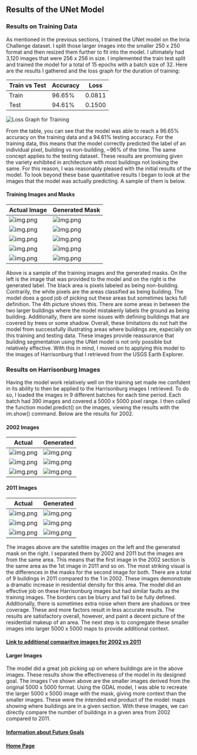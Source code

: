 ## Results of the UNet Model
### Results on Training Data
As mentioned in the previous sections, I trained the UNet model on the Inria Challenge dataset. I split those larger images into the smaller 250 x 250 format and then resized them further to fit into the model. I ultimately had 3,120 images that were 256 x 256 in size. I implemented the train test split and trained the model for a total of 15 epochs with a batch size of 32. Here are the results I gathered and the loss graph for the duration of training:

| Train vs Test | Accuracy | Loss | 
| ------------- | -------- | ---- |
| Train | 96.65% | 0.0811 |
| Test | 94.61% | 0.1500 |

![Loss Graph for Training](loss_graph.png)

From the table, you can see that the model was able to reach a 96.65% accuracy on the training data and a 94.61% testing accuracy. For the training data, this means that the model correctly predicted the label of an individual pixel, building vs non-building, ~96% of the time. The same concept applies to the testing dataset. These results are promising given the variety exhibited in architecture with most buildings not looking the same. For this reason, I was reasonably pleased with the initial results of the model. To look beyond these base quantitative results I began to look at the images that the model was actually predicting. A sample of them is below.

#### Training Images and Masks

| Actual Image | Generated Mask | 
| ------------ | -------------- | 
| ![img.png](16_train_actual.png) | ![img.png](16_test_gen.png)|
| ![img.png](921_train_actual.png) | ![img.png](921_test_gen.png) |
| ![img.png](630_train_actual.png) | ![img.png](630_test_gen.png) |
| ![img.png](520_train_actual.png) | ![img.png](520_test_gen.png) | 
| ![img.png](410_train_actual.png) | ![img.png](410_test_gen.png) |

Above is a sample of the training images and the generated masks. On the left is the image that was provided to the model and on the right is the generated label. The black area is pixels labeled as being non-building. Contrarily, the white pixels are the areas classified as being building. The model does a good job of picking out these areas but sometimes lacks full definition. The 4th picture shows this. There are some areas in between the two larger buildings where the model mistakenly labels the ground as being building. Additionally, there are some issues with defining buildings that are covered by trees or some shadow. Overall, these limitations do not halt the model from successfully illustrating areas where buildings are, especially on this training and testing data. These images provide reassurance that building segmentation using the UNet model is not only possible but relatively effective. With this in mind, I moved on to applying this model to the images of Harrisonburg that I retrieved from the USGS Earth Explorer. 
### Results on Harrisonburg Images
Having the model work relatively well on the training set made me confident in its ability to then be applied to the Harrisonburg images I retrieved. To do so, I loaded the images in 9 different batches for each time period. Each batch had 390 images and covered a 5000 x 5000 pixel range. I then called the function model.predict() on the images, viewing the results with the im.show() command. Below are the results for 2002.

#### 2002 Images

| Actual | Generated |
| ------ | --------- | 
| ![img.png](512_25_02_actual.png) | ![img.png](512_25_02_gen.png) |
| ![img.png](07_37_actual.png) | ![img.png](07_37_gen.png) |
| ![img.png](07_36_actual.png) | ![img.png](07_36_gen.png) |

#### 2011 Images 

| Actual | Generated |
| ------ | --------- | 
| ![img.png](11_25_actual.png) | ![img.png](11_25_gen.png) | 
| ![img.png](11_37_actual.png) | ![img.png](11_37_gen.png) |
| ![img.png](11_36_actual.png) | ![img.png](11_36_gen.png) | 


The images above are the satellite images on the left and the generated mask on the right. I separated them by 2002 and 2011 but the images are from the same area. This means that the first image in the 2002 section is the same area as the 1st image in 2011 and so on. The most striking visual is the differences in the masks for the second image for both. There are a total of 9 buildings in 2011 compared to the 1 in 2002. These images demonstrate a dramatic increase in residential density for this area. The model did an effective job on these Harrisonburg images but had similar faults as the training images. The borders can be blurry and fail to be fully defined. Additionally, there is sometimes extra noise when there are shadows or tree coverage. These and more factors result in less accurate results. The results are satisfactory overall, however, and paint a decent picture of the residential makeup of an area. The next step is to congregate these smaller images into larger 5000 x 5000 maps to provide additional context. 

#### [Link to additional comparitve images for 2002  vs 2011](images.md)

#### Larger Images 
The model did a great job picking up on where buildings are in the above images. These results show the effectiveness of the model in its designed goal. The images I've shown above are the smaller images derived from the original 5000 x 5000 format. Using the GDAL model, I was able to recreate the larger 5000 x 5000 image with the mask, giving more context than the smaller images. These were the intended end product of the model: maps showing where buildings are in a given section. With these images, we can directly compare the number of buildings in a given area from 2002 compared to 2011. 


#### [Information about Future Goals](future.md)

#### [Home Page](README.md)
